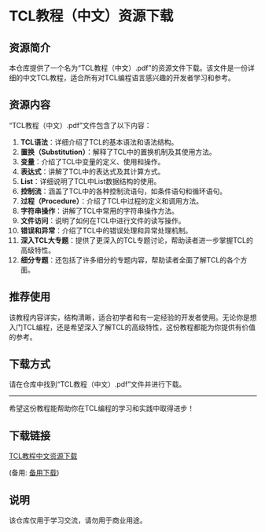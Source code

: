# TCL教程（中文）资源下载

## 资源简介

本仓库提供了一个名为“TCL教程（中文）.pdf”的资源文件下载。该文件是一份详细的中文TCL教程，适合所有对TCL编程语言感兴趣的开发者学习和参考。

## 资源内容

“TCL教程（中文）.pdf”文件包含了以下内容：

1. **TCL语法**：详细介绍了TCL的基本语法和语法结构。
2. **置换（Substitution）**：解释了TCL中的置换机制及其使用方法。
3. **变量**：介绍了TCL中变量的定义、使用和操作。
4. **表达式**：讲解了TCL中的表达式及其计算方式。
5. **List**：详细说明了TCL中List数据结构的使用。
6. **控制流**：涵盖了TCL中的各种控制流语句，如条件语句和循环语句。
7. **过程（Procedure）**：介绍了TCL中过程的定义和调用方法。
8. **字符串操作**：讲解了TCL中常用的字符串操作方法。
9. **文件访问**：说明了如何在TCL中进行文件的读写操作。
10. **错误和异常**：介绍了TCL中的错误处理和异常处理机制。
11. **深入TCL大专题**：提供了更深入的TCL专题讨论，帮助读者进一步掌握TCL的高级特性。
12. **细分专题**：还包括了许多细分的专题内容，帮助读者全面了解TCL的各个方面。

## 推荐使用

该教程内容详实，结构清晰，适合初学者和有一定经验的开发者使用。无论你是想入门TCL编程，还是希望深入了解TCL的高级特性，这份教程都能为你提供有价值的参考。

## 下载方式

请在仓库中找到“TCL教程（中文）.pdf”文件并进行下载。

---

希望这份教程能帮助你在TCL编程的学习和实践中取得进步！

## 下载链接
[TCL教程中文资源下载](https://pan.quark.cn/s/1a6fc3b8d8d0) 

(备用: [备用下载](https://pan.baidu.com/s/1-b5XsSyaBO3PSh_tJS8Muw?pwd=1234))

## 说明

该仓库仅用于学习交流，请勿用于商业用途。
